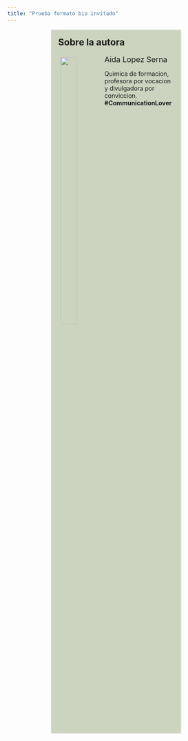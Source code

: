 ```yaml
---
title: "Prueba formato bio invitado"
---
```

<style>
 *{
  box-sizing: border-box;
}

.box {
  width: 75%;
  float: right;
  padding: 15px;
  border: 2px solid Gainsboro;
  background-color: #CCD4BF
}

.box img {
 width: 40%;
 height: 40%;
 padding: 5px;
}
</style>
</head>
<body>

<div class="box">
  <span style="font-size:1.5em"><b>Sobre la autora</b></span>
  <br>   
  <br>
  <span style="font-size:1.25em"> Aida Lopez Serna</span>
  <img src="https://avatarfiles.alphacoders.com/121/121594.jpg" style="float:left">
  <p>Quimica de formacion, profesora por vocacion y divulgadora por conviccion.<br>
  <b>#CommunicationLover</b></p>
</div>

</body>
